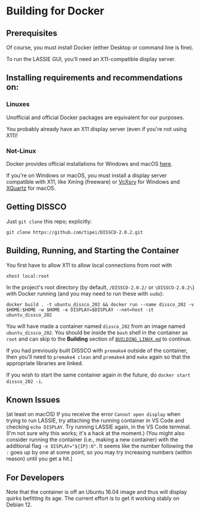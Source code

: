 Building for Docker 
=================

Prerequisites
-------------

Of course, you must install Docker (either Desktop or command line is fine).

To run the LASSIE GUI, you'll need an X11-compatible display server.

Installing requirements and recommendations on:
-----------------------------------------------

### Linuxes
Unofficial and official Docker packages are equivalent for our purposes.

You probably already have an X11 display server (even if you're not using X11)!

### Not-Linux
Docker provides official installations for Windows and macOS [here](https://www.docker.com/products/docker-desktop/).

If you're on Windows or macOS, you must install a display server compatible with X11, like Xming (freeware) or [VcXsrv](https://sourceforge.net/projects/vcxsrv/) for Windows and [XQuartz](https://www.xquartz.org/) for macOS.

Getting DISSCO
-----------------
Just `git clone` this repo; explicitly:

    git clone https://github.com/tipei/DISSCO-2.0.2.git

Building, Running, and Starting the Container
----------------------
You first have to allow X11 to allow local connections from root with

    xhost local:root

In the project's root directory (by default, `/DISSCO-2.0.2/` or `\DISSCO-2.0.2\`) with Docker running (and you may need to run these with `sudo`):

    docker build . -t ubuntu_dissco_202 && docker run --name dissco_202 -v $HOME:$HOME -w $HOME -e DISPLAY=$DISPLAY --net=host -it ubuntu_dissco_202

You will have made a container named `dissco_202` from an image named `ubuntu_dissco_202`. You should be inside the `bash` shell in the container as `root` and can skip to the **Building** section of [`BUILDING_LINUX.md`](BUILDING_LINUX.md#building) to continue.

If you had previously built DISSCO with `premake4` outside of the container, then you'll need to `premake4 clean` and `premake4` and `make` again so that the appropriate libraries are linked.

If you wish to start the same container again in the future, do `docker start dissco_202 -i`.

Known Issues
------------
(at least on macOS) If you receive the error `Cannot open display` when trying to run LASSIE, try attaching the running container in VS Code and checking `echo DISPLAY`. Try running LASSIE again, in the VS Code terminal. (I'm not sure why this works; it's a hack at the moment.) (You might also consider running the container (i.e., making a new container) with the additional flag `-e DISPLAY="${IP}:0"`. It seems like the number following the `:` goes up by one at some point, so you may try increasing numbers (within reason) until you get a hit.)

For Developers
--------------
Note that the container is off an Ubuntu 16.04 image and thus will display quirks befitting its age. The current effort is to get it working stably on Debian 12.
    
